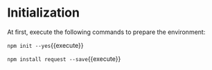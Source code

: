 # Initialization
At first, execute the following commands to prepare the environment:

`npm init --yes`{{execute}}

`npm install request --save`{{execute}}

